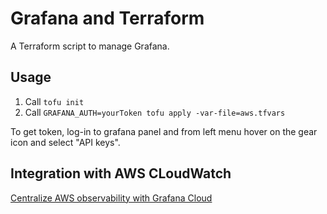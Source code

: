 # Grafana and Terraform

A Terraform script to manage Grafana.

## Usage

1. Call `tofu init`
1. Call `GRAFANA_AUTH=yourToken tofu apply -var-file=aws.tfvars`

To get token, log-in to grafana panel and from left menu hover on the gear icon and select "API keys".

## Integration with AWS CLoudWatch

[Centralize AWS observability with Grafana Cloud](https://grafana.com/blog/2023/08/29/centralize-aws-observability-with-grafana-cloud/)
